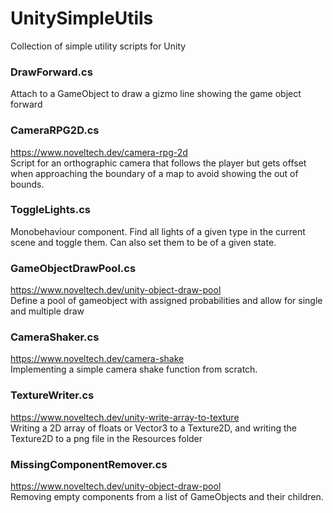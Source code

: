# UnitySimpleUtils
Collection of simple utility scripts for Unity


### DrawForward.cs  
Attach to a GameObject to draw a gizmo line showing the game object forward 


### CameraRPG2D.cs   
https://www.noveltech.dev/camera-rpg-2d   
Script for an orthographic camera that follows the player but gets offset when approaching the boundary of a map to avoid showing the out of bounds.  


### ToggleLights.cs  
Monobehaviour component. Find all lights of a given type in the current scene and toggle them. Can also set them to be of a given state.     


### GameObjectDrawPool.cs  
https://www.noveltech.dev/unity-object-draw-pool  
Define a pool of gameobject with assigned probabilities and allow for single and multiple draw    


### CameraShaker.cs  
https://www.noveltech.dev/camera-shake  
Implementing a simple camera shake function from scratch.


### TextureWriter.cs   
https://www.noveltech.dev/unity-write-array-to-texture   
Writing a 2D array of floats or Vector3 to a Texture2D, and writing the Texture2D to a png file in the Resources folder    


### MissingComponentRemover.cs  
https://www.noveltech.dev/unity-object-draw-pool    
Removing empty components from a list of GameObjects and their children.  

